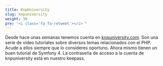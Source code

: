 ```yaml
---
title: KnpUniversity
slug: knpuniversity
weight: 30
pre: "<i class='fa fa-retweet'></i> "
---
```


Desde hace unas semanas tenemos cuenta en [knpuniversity.com](https://knpuniversity.com). Son una serie de vídeo tutoriales sobre diversos temas relacionados con el PHP. Acude a ellos siempre que lo consideres oportuno. Ahora mismo tienen un buen tutorial de Symfony 4. La contraseña de acceso a la cuenta de knpuniversity está en nuestro keepass. 

